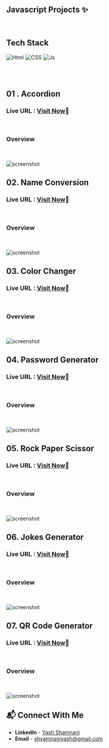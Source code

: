 ## Javascript Projects 	✨

<br>

## Tech Stack

![Html](https://img.shields.io/badge/HTML5-E34F26?style=for-the-badge&logo=html5&logoColor=white)
![CSS](https://img.shields.io/badge/CSS3-1572B6?style=for-the-badge&logo=css3&logoColor=white)
![Js](https://img.shields.io/badge/javascript%20-%23323330.svg?&style=for-the-badge&logo=javascript&logoColor=%23F7DF1E)

<br>
<br>

## 01 .  Accordion

###  **Live URL :**  [Visit Now](https://accordion-js-yashshamnani.netlify.app/)🚀

<br>

###  Overview

<br>

![screenshot](./01Accordion/Image/Screenshot%20(9).png)

## 02. Name Conversion

###  **Live URL :**  [Visit Now](https://name-conversion-js-yashshamnani.netlify.app/)🚀

<br>

###  Overview

<br>

![screenshot](./02NameConversion/Image/Screenshot%20(13).png)

## 03. Color Changer

###  **Live URL :**  [Visit Now](https://color-changer-js-yashshamnani.netlify.app/)🚀

<br>

###  Overview

<br>

![screenshot](./03ColorChanger/Image/Screenshot%20(15).png)

## 04. Password Generator

###  **Live URL :**  [Visit Now](https://color-changer-js-yashshamnani.netlify.app/)🚀

<br>

###  Overview

<br>

![screenshot](./04PasswordGenerator/Image/Screenshot%20(18).png)

## 05. Rock Paper Scissor

###  **Live URL :**  [Visit Now](https://rock-paper-scissor-js-yashshamnani.netlify.app/)🚀

<br>

###  Overview

<br>

![screenshot](./05RockPaperScissor/Images/Screenshot%20(20).png)

## 06. Jokes Generator


###  **Live URL :**  [Visit Now](https://jokes-generator-api-yashshamnani.netlify.app/)🚀

<br>

###  Overview

<br>

![screenshot](./06JokesGenerator%20-%20API/Image/Screenshot%20(23).png)

##  07. QR Code Generator

###  **Live URL :**  [Visit Now](https://static-qr-code-generator-yashshamnani.netlify.app/)🚀

<br>

###  Overview

<br>

![screenshot](./07QRCodeGenerator%20-%20API/Image/Screenshot%20(25).png)

## 📬 Connect With Me

- **LinkedIn** - [Yash Shamnani](https://www.linkedin.com/in/yash-shamnani-a76a34203/)
- **Email** - [shyamnaniyash@gmail.com]()
